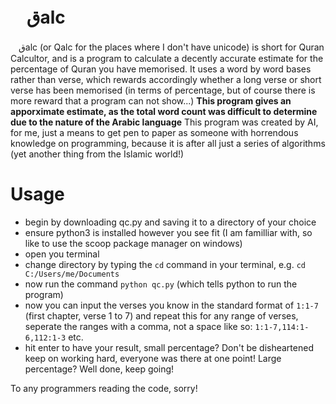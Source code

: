 # ㅤقalc
ㅤقalc (or Qalc for the places where I don't have unicode) is short for Quran Calcultor, and is a program to calculate a decently accurate estimate for the percentage of Quran you have memorised. It uses a word by word bases rather than verse, which rewards accordingly whether a long verse or short verse has been memorised (in terms of percentage, but of course there is more reward that a program can not show...)
**This program gives an apporximate estimate, as the total word count was difficult to determine due to the nature of the Arabic language**
This program was created by AI, for me, just a means to get pen to paper as someone with horrendous knowledge on programming, because it is after all just a series of algorithms (yet another thing from the Islamic world!)

# Usage
- begin by downloading qc.py and saving it to a directory of your choice
- ensure python3 is installed however you see fit (I am familliar with, so like to use the scoop package manager on windows)
- open you terminal
- change directory by typing the `cd` command in your terminal, e.g. `cd C:/Users/me/Documents`
- now run the command `python qc.py` (which tells python to run the program)
- now you can input the verses you know in the standard format of `1:1-7` (first chapter, verse 1 to 7) and repeat this for any range of verses, seperate the ranges with a comma, not a space like so: `1:1-7,114:1-6,112:1-3` etc.
- hit enter to have your result, small percentage? Don't be disheartened keep on working hard, everyone was there at one point! Large percentage? Well done, keep going!

To any programmers reading the code, sorry!
